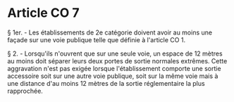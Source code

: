 # Article CO 7

§ 1er. - Les établissements de 2e catégorie doivent avoir au moins une façade sur une voie publique telle que définie à l'article CO 1.

§ 2. - Lorsqu'ils n'ouvrent que sur une seule voie, un espace de 12 mètres au moins doit séparer leurs deux portes de sortie normales extrêmes. Cette aggravation n'est pas exigée lorsque l'établissement comporte une sortie accessoire soit sur une autre voie publique, soit sur la même voie mais à une distance d'au moins 12 mètres de la sortie réglementaire la plus rapprochée.
